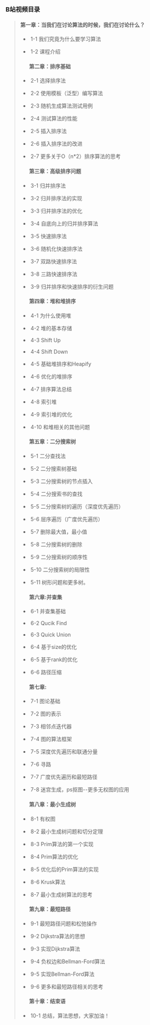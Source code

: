 ### B站视频目录

> #### 第一章：当我们在讨论算法的时候，我们在讨论什么？
>
> - ​	1-1 我们究竟为什么要学习算法
>
> - ​	1-2 课程介绍
>
>   #### 第二章：排序基础
>
> - ​	2-1 选择排序法
>
> - ​	2-2 使用模板（泛型）编写算法
>
> - ​	2-3 随机生成算法测试用例
>
> - ​	2-4 测试算法的性能
>
> - ​	2-5 插入排序法
>
> - ​	2-6 插入排序法的改进
>
> - ​	2-7 更多关于O（n*2）排序算法的思考
>
>   #### 第三章：高级排序问题
>
> - ​	3-1 归并排序法
>
> - ​	3-2 归并排序法的实现
>
> - ​	3-3 归并排序法的优化
>
> - ​	3-4 自底向上的归并排序算法
>
> - ​	3-5 快速排序法
>
> - ​	3-6 随机化快速排序法
>
> - ​	3-7 双路快速排序法
>
> - ​	3-8 三路快速排序法
>
> - ​	3-9 归并排序和快速排序的衍生问题
>
>   #### 第四章：堆和堆排序
>
> - ​	4-1 为什么使用堆
>
> - ​	4-2 堆的基本存储
>
> - ​	4-3 Shift Up
>
> - ​	4-4 Shift Down
>
> - ​	4-5 基础堆排序和Heapify
>
> - ​	4-6 优化的堆排序
>
> - ​	4-7 排序算法总结
>
> - ​	4-8 索引堆
>
> - ​	4-9 索引堆的优化
>
> - ​	4-10 和堆相关的其他问题
>
>   #### 第五章：二分搜索树
>
> - ​	5-1 二分查找法
>
> - ​	5-2 二分搜索树基础
>
> - ​	5-3 二分搜索树的节点插入
>
> - ​	5-4 二分搜索书的查找
>
> - ​	5-5 二分搜索树的遍历（深度优先遍历）
>
> - ​	5-6 层序遍历（广度优先遍历）
>
> - ​	5-7 删除最大值，最小值
>
> - ​	5-8 二分搜索树的删除
>
> - ​	5-9 二分搜索树的顺序性
>
> - ​	5-10 二分搜索树的局限性
>
> - ​	5-11 树形问题和更多树。
>
>   #### 第六章:并查集
>
> - ​	6-1 并查集基础
>
> - ​	6-2 Qucik Find
>
> - ​	6-3 Quick Union
>
> - ​	6-4 基于size的优化
>
> - ​	6-5 基于rank的优化
>
> - ​	6-6 路径压缩
>
>   #### 第七章:
>
> - ​	7-1 图论基础
>
> - ​	7-2 图的表示
>
> - ​	7-3 相邻点迭代器
>
> - ​	7-4 图的算法框架
>
> - ​	7-5 深度优先遍历和联通分量
>
> - ​	7-6 寻路
>
> - ​	7-7 广度优先遍历和最短路径
>
> - ​	7-8 迷宫生成，ps抠图--更多无权图的应用
>
>   #### 第八章：最小生成树
>
> - ​	8-1 有权图
>
> - ​	8-2 最小生成树问题和切分定理
>
> - ​	8-3 Prim算法的第一个实现
>
> - ​	8-4 Prim算法的优化
>
> - ​	8-5 优化后的Prim算法的实现
>
> - ​	8-6 Krusk算法
>
> - ​	8-7 最小生成树算法的思考
>
>   #### 第九章：最短路径
>
> - ​	9-1 最短路径问题和松弛操作
>
> - ​	9-2 Dijkstra算法的思想
>
> - ​	9-3 实现Dijkstra算法
>
> - ​	9-4 负权边和Bellman-Ford算法
>
> - ​	9-5 实现Bellman-Ford算法
>
> - ​	9-6 更多和最短路径相关的思考
>
>   #### 第十章：结束语
>
> - ​	10-1 总结，算法思想，大家加油！